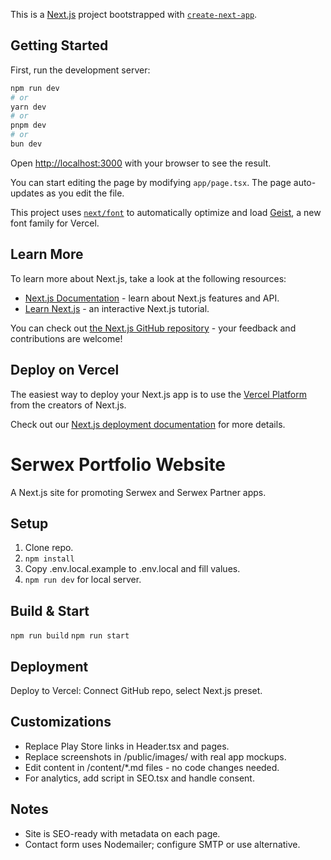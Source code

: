 This is a [Next.js](https://nextjs.org) project bootstrapped with [`create-next-app`](https://nextjs.org/docs/app/api-reference/cli/create-next-app).

## Getting Started

First, run the development server:

```bash
npm run dev
# or
yarn dev
# or
pnpm dev
# or
bun dev
```

Open [http://localhost:3000](http://localhost:3000) with your browser to see the result.

You can start editing the page by modifying `app/page.tsx`. The page auto-updates as you edit the file.

This project uses [`next/font`](https://nextjs.org/docs/app/building-your-application/optimizing/fonts) to automatically optimize and load [Geist](https://vercel.com/font), a new font family for Vercel.

## Learn More

To learn more about Next.js, take a look at the following resources:

- [Next.js Documentation](https://nextjs.org/docs) - learn about Next.js features and API.
- [Learn Next.js](https://nextjs.org/learn) - an interactive Next.js tutorial.

You can check out [the Next.js GitHub repository](https://github.com/vercel/next.js) - your feedback and contributions are welcome!

## Deploy on Vercel

The easiest way to deploy your Next.js app is to use the [Vercel Platform](https://vercel.com/new?utm_medium=default-template&filter=next.js&utm_source=create-next-app&utm_campaign=create-next-app-readme) from the creators of Next.js.

Check out our [Next.js deployment documentation](https://nextjs.org/docs/app/building-your-application/deploying) for more details.

# Serwex Portfolio Website

A Next.js site for promoting Serwex and Serwex Partner apps.

## Setup

1. Clone repo.
2. `npm install`
3. Copy .env.local.example to .env.local and fill values.
4. `npm run dev` for local server.

## Build & Start

`npm run build`
`npm run start`

## Deployment

Deploy to Vercel: Connect GitHub repo, select Next.js preset.

## Customizations

- Replace Play Store links in Header.tsx and pages.
- Replace screenshots in /public/images/ with real app mockups.
- Edit content in /content/\*.md files - no code changes needed.
- For analytics, add script in SEO.tsx and handle consent.

## Notes

- Site is SEO-ready with metadata on each page.
- Contact form uses Nodemailer; configure SMTP or use alternative.
